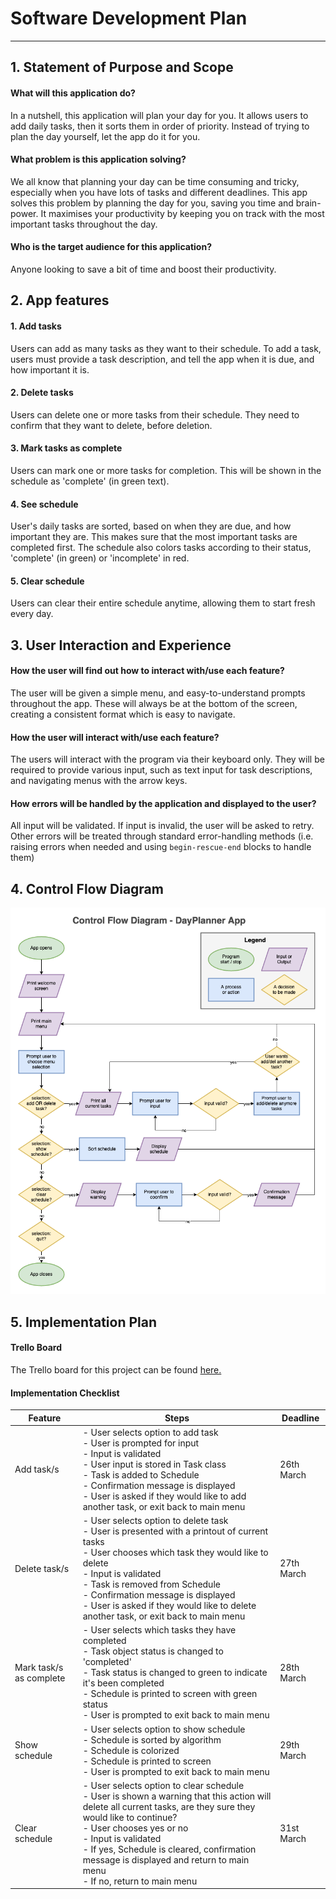 # Software Development Plan

---

## 1. Statement of Purpose and Scope

#### What will this application do?

In a nutshell, this application will plan your day for you. It allows users to add daily tasks, then it sorts them in order of priority. Instead of trying to plan the day yourself, let the app do it for you.

####  What problem is this application solving?

We all know that planning your day can be time consuming and tricky, especially when you have lots of tasks and different deadlines. This app solves this problem by planning the day for you, saving you time and brain-power. It maximises your productivity by keeping you on track with the most important tasks throughout the day.

#### Who is the target audience for this application?

Anyone looking to save a bit of time and boost their productivity.


## 2. App features

#### 1. Add tasks

Users can add as many tasks as they want to their schedule. To add a task, users must provide a task description, and tell the app when it is due, and how important it is. 

#### 2. Delete tasks

Users can delete one or more tasks from their schedule.
They need to confirm that they want to delete, before deletion. 

#### 3. Mark tasks as complete

Users can mark one or more tasks for completion. This will be shown in the schedule as 'complete' (in green text).

#### 4. See schedule

User's daily tasks are sorted, based on when they are due, and how important they are. This makes sure that the most important tasks are completed first. The schedule also colors tasks according to their status, 'complete' (in green) or 'incomplete' in red.

#### 5. Clear schedule

Users can clear their entire schedule anytime, allowing them to start fresh every day.

## 3. User Interaction and Experience

#### How the user will find out how to interact with/use each feature?

The user will be given a simple menu, and easy-to-understand prompts throughout the app. These will always be at the bottom of the screen, creating a consistent format which is easy to navigate.

#### How the user will interact with/use each feature?

The users will interact with the program via their keyboard only. They will be required to provide various input, such as text input for task descriptions, and navigating menus with the arrow keys.

#### How errors will be handled by the application and displayed to the user?

All input will be validated. If input is invalid, the user will be asked to retry. Other errors will be treated through standard error-handling methods (i.e. raising errors when needed and using `begin-rescue-end` blocks to handle them)

## 4. Control Flow Diagram

![control-flow-diagram](/docs/control-flow-diagram.png)

## 5. Implementation Plan

#### Trello Board

The Trello board for this project can be found [here.](https://trello.com/b/hXgtQZNi/coder-exercise)

#### Implementation Checklist


| Feature | Steps                                                                                                           | Deadline      |
| -------------- | --------------------------------------------------------------- | ------------- |
| Add task/s          | - User selects option to add task<br />- User is prompted for input<br />- Input is validated<br />- User input is stored in Task class<br />- Task is added to Schedule<br />- Confirmation message is displayed<br />- User is asked if they would like to add another task, or exit back to main menu| 26th March |
| Delete task/s          | - User selects option to delete task<br />- User is presented with a printout of current tasks<br />- User chooses which task they would like to delete<br />- Input is validated<br />- Task is removed from Schedule<br />- Confirmation message is displayed<br />- User is asked if they would like to delete another task, or exit back to main menu| 27th March |
| Mark task/s as complete          | - User selects which tasks they have completed<br />- Task object status is changed to 'completed'<br />- Task status is changed to green to indicate it's been completed<br />- Schedule is printed to screen with green status<br />- User is prompted to exit back to main menu<br />| 28th March |
| Show schedule          | - User selects option to show schedule<br />- Schedule is sorted by algorithm<br />- Schedule is colorized<br />- Schedule is printed to screen<br />- User is prompted to exit back to main menu<br />| 29th March |
| Clear schedule         | - User selects option to clear schedule<br />- User is shown a warning that this action will delete all current tasks, are they sure they would like to continue?<br />- User chooses yes or no<br />- Input is validated<br />- If yes, Schedule is cleared, confirmation message is displayed and return to main menu<br />- If no, return to main menu<br />| 31st March |
